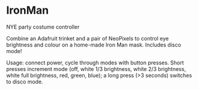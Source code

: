 # IronMan
NYE party costume controller

Combine an Adafruit trinket and a pair of NeoPixels to control eye brightness and colour on a home-made Iron Man mask. Includes disco mode! 

Usage: connect power, cycle through modes with button presses. Short presses increment mode (off, white 1/3 brightness, white 2/3 brightness, white full brightness, red, green, blue); a long press (>3 seconds) switches to disco mode. 
